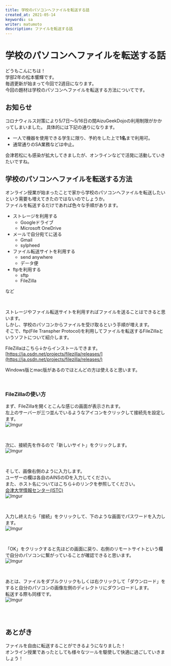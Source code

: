 ```yaml
---
title: 学校のパソコンへファイルを転送する話
created_at: 2021-05-14
keywords: sa
writer: matumoto
description: ファイルを転送する話
---
```


# 学校のパソコンへファイルを転送する話
どうもこんにちは！  
学部2年の松本響輝です。  
毎週更新が始まって今回で2週目になります。  
今回の題材は学校のパソコンへファイルを転送する方法についてです。

## お知らせ

コロナウィルス対策により5/7日～5/16日の間AizuGeekDojoの利用制限がかかってしまいました。
具体的には下記の通りになります。
- 一人で機器を使用できる学生に限り、予約をした上で**1名**まで利用可。
- 通常通りのSA業務などは中止。

会津若松にも感染が拡大してきましたが、オンラインなどで活発に活動していきたいですね。

## 学校のパソコンへファイルを転送する方法
オンライン授業が始まったことで家から学校のパソコンへファイルを転送したいという需要も増えてきたのではないのでしょうか。  
ファイルを転送するだけであれば色々な手順があります。

- ストレージを利用する
  - Googleドライブ
  - Microsoft OneDrive
- メールで自分宛てに送る
  - Gmail
  - sylpheed
- ファイル転送サイトを利用する
  - send anywhere
  - データ便
- ftpを利用する
  - sftp
  - FileZilla

など

<br>

ストレージやファイル転送サイトを利用すればファイルを送ることはできると思います。  
しかし、学校のパソコンからファイルを受け取るという手順が増えます。  
そこで、ftp(File Transpher Protocol)を利用してファイルを転送するFileZillaというソフトについて紹介します。

FileZillaはこちら↓からインストールできます。  
[https://ja.osdn.net/projects/filezilla/releases/](https://ja.osdn.net/projects/filezilla/releases/)

Windows版とmac版があるのでほとんどの方は使えると思います。

<br>

### FileZillaの使い方

まず、FileZillaを開くとこんな感じの画面が表示されます。  
左上のサーバーが三つ並んでいるようなアイコンをクリックして接続先を設定します。  
![Imgur](https://imgur.com/1sm1mR6.jpg)

<br>

次に、接続先を作るので「新しいサイト」をクリックします。  
![Imgur](https://imgur.com/J3LTq2J.jpg)

<br>

そして、画像右側のように入力します。  
ユーザーの欄は各自のAINSのIDを入力してください。  
また、ホスト名についてはこちら↓のリンクを参照してください。  
[会津大学情報センター(ISTC)](https://web-int.u-aizu.ac.jp/labs/istc/ipc/topic/sshgate/sshgate.html)  
![Imgur](https://imgur.com/N74qYA8.jpg)

<br>

入力し終えたら「接続」をクリックして、下のような画面でパスワードを入力します。  
![Imgur](https://imgur.com/loGkXP8.jpg)

<br>

「OK」をクリックすると先ほどの画面に戻り、右側のリモートサイトという欄で自分のパソコンに繋がっていることが確認できると思います。  
![Imgur](https://imgur.com/QE6e7Ff.jpg)

<br>

あとは、ファイルをダブルクリックもしくは右クリックして「ダウンロード」をすると自分のパソコンの画像左側のディレクトリにダウンロードします。  
転送する際も同様です。  
![Imgur](https://imgur.com/ioHxIfJ.jpg)

<br>
<br>

## あとがき
ファイルを自由に転送することができるようになりました！  
オンライン授業であったとしても様々なツールを駆使して快適に過ごしていきましょう！